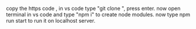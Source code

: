 copy the https code , in vs code type "git clone <copied url>", press enter.
now open terminal in vs code and type "npm i" to create node modules.
now type npm run start to run it on localhost server.
